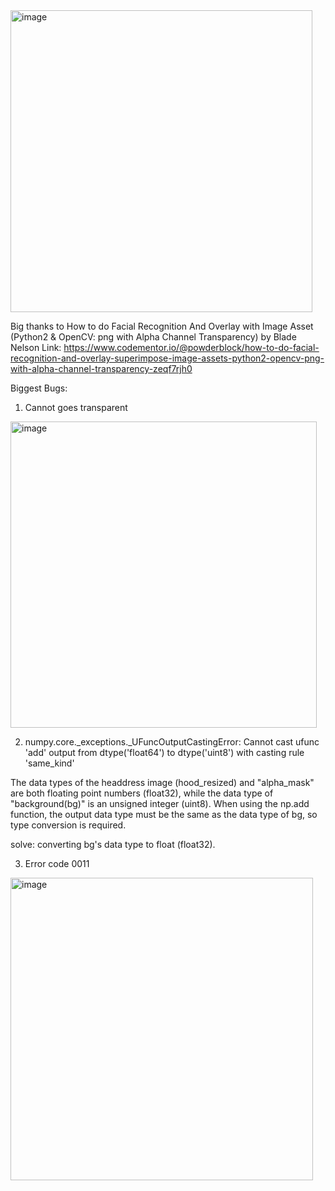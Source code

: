 <img width="483" alt="image" src="https://github.com/kellyyii/351-Project/assets/71577249/570b11ed-4438-41e0-928c-6eda52ba5457">


Big thanks to How to do Facial Recognition And Overlay with Image Asset (Python2 & OpenCV: png with Alpha Channel Transparency) by Blade Nelson
Link: https://www.codementor.io/@powderblock/how-to-do-facial-recognition-and-overlay-superimpose-image-assets-python2-opencv-png-with-alpha-channel-transparency-zeqf7rjh0

Biggest Bugs:

1. Cannot goes transparent
<img width="490" alt="image" src="https://github.com/kellyyii/351-Project/assets/71577249/1135e622-71c9-4786-a72a-43a3c361d514">

2. numpy.core._exceptions._UFuncOutputCastingError:
Cannot cast ufunc 'add' output from dtype('float64') to dtype('uint8') with casting rule 'same_kind'

The data types of the headdress image (hood_resized) and "alpha_mask" are both floating point numbers (float32), while the data type of "background(bg)" is an unsigned integer (uint8). When using the np.add function, the output data type must be the same as the data type of bg, so type conversion is required.

solve: converting bg's data type to float (float32).

3. Error code 0011
<img width="484" alt="image" src="https://github.com/kellyyii/351-Project/assets/71577249/7605a9b5-c903-458a-aa3b-c021d87a328d">

